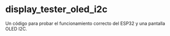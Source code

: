 # display_tester_oled_i2c
Un código para probar el funcionamiento correcto del ESP32 y una pantalla OLED I2C.
